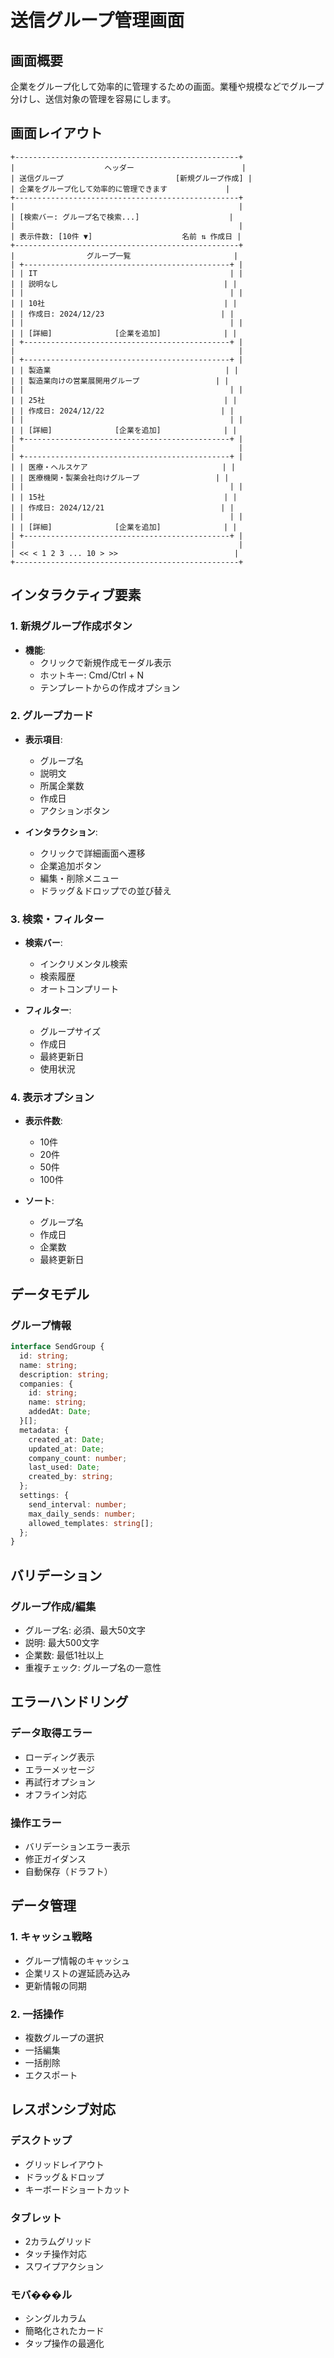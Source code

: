 # 送信グループ管理画面

## 画面概要
企業をグループ化して効率的に管理するための画面。業種や規模などでグループ分けし、送信対象の管理を容易にします。

## 画面レイアウト
```
+--------------------------------------------------+
|                    ヘッダー                        |
| 送信グループ                         [新規グループ作成] |
| 企業をグループ化して効率的に管理できます             |
+--------------------------------------------------+
|                                                  |
| [検索バー: グループ名で検索...]                    |
|                                                  |
| 表示件数: [10件 ▼]                    名前 ⇅ 作成日 |
+--------------------------------------------------+
|                グループ一覧                       |
| +----------------------------------------------+ |
| | IT                                           | |
| | 説明なし                                     | |
| |                                              | |
| | 10社                                        | |
| | 作成日: 2024/12/23                          | |
| |                                              | |
| | [詳細]              [企業を追加]              | |
| +----------------------------------------------+ |
|                                                  |
| +----------------------------------------------+ |
| | 製造業                                       | |
| | 製造業向けの営業展開用グループ                 | |
| |                                              | |
| | 25社                                        | |
| | 作成日: 2024/12/22                          | |
| |                                              | |
| | [詳細]              [企業を追加]              | |
| +----------------------------------------------+ |
|                                                  |
| +----------------------------------------------+ |
| | 医療・ヘルスケア                              | |
| | 医療機関・製薬会社向けグループ                 | |
| |                                              | |
| | 15社                                        | |
| | 作成日: 2024/12/21                          | |
| |                                              | |
| | [詳細]              [企業を追加]              | |
| +----------------------------------------------+ |
|                                                  |
| << < 1 2 3 ... 10 > >>                          |
+--------------------------------------------------+
```

## インタラクティブ要素

### 1. 新規グループ作成ボタン
- **機能**:
  - クリックで新規作成モーダル表示
  - ホットキー: Cmd/Ctrl + N
  - テンプレートからの作成オプション

### 2. グループカード
- **表示項目**:
  - グループ名
  - 説明文
  - 所属企業数
  - 作成日
  - アクションボタン

- **インタラクション**:
  - クリックで詳細画面へ遷移
  - 企業追加ボタン
  - 編集・削除メニュー
  - ドラッグ＆ドロップでの並び替え

### 3. 検索・フィルター
- **検索バー**:
  - インクリメンタル検索
  - 検索履歴
  - オートコンプリート

- **フィルター**:
  - グループサイズ
  - 作成日
  - 最終更新日
  - 使用状況

### 4. 表示オプション
- **表示件数**:
  - 10件
  - 20件
  - 50件
  - 100件

- **ソート**:
  - グループ名
  - 作成日
  - 企業数
  - 最終更新日

## データモデル

### グループ情報
```typescript
interface SendGroup {
  id: string;
  name: string;
  description: string;
  companies: {
    id: string;
    name: string;
    addedAt: Date;
  }[];
  metadata: {
    created_at: Date;
    updated_at: Date;
    company_count: number;
    last_used: Date;
    created_by: string;
  };
  settings: {
    send_interval: number;
    max_daily_sends: number;
    allowed_templates: string[];
  };
}
```

## バリデーション

### グループ作成/編集
- グループ名: 必須、最大50文字
- 説明: 最大500文字
- 企業数: 最低1社以上
- 重複チェック: グループ名の一意性

## エラーハンドリング

### データ取得エラー
- ローディング表示
- エラーメッセージ
- 再試行オプション
- オフライン対応

### 操作エラー
- バリデーションエラー表示
- 修正ガイダンス
- 自動保存（ドラフト）

## データ管理

### 1. キャッシュ戦略
- グループ情報のキャッシュ
- 企業リストの遅延読み込み
- 更新情報の同期

### 2. 一括操作
- 複数グループの選択
- 一括編集
- 一括削除
- エクスポート

## レスポンシブ対応

### デスクトップ
- グリッドレイアウト
- ドラッグ＆ドロップ
- キーボードショートカット

### タブレット
- 2カラムグリッド
- タッチ操作対応
- スワイプアクション

### モバ���ル
- シングルカラム
- 簡略化されたカード
- タップ操作の最適化 